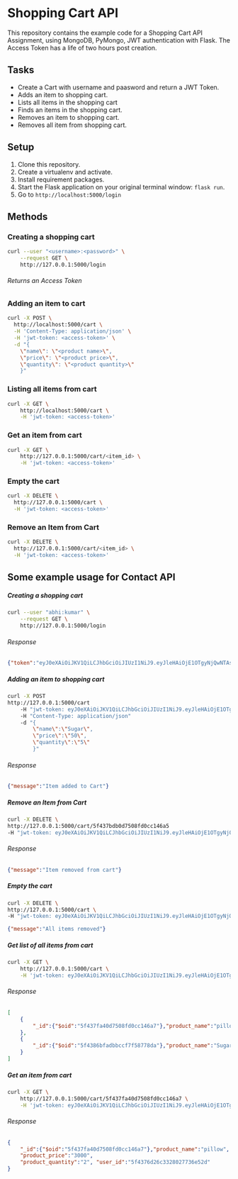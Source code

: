 # Shopping Cart API

This repository contains the example code for a Shopping Cart API Assignment, using MongoDB, PyMongo, JWT authentication with Flask. The Access Token has a life of two hours post creation.

## Tasks

- Create a Cart with username and paasword and return a JWT Token.
- Adds an item to shopping cart.
- Lists all items in the shopping cart
- Finds an items in the shopping cart.
- Removes an item to shopping cart.
- Removes all item from shopping cart.

## Setup

1. Clone this repository.
2. Create a virtualenv and activate.
3. Install requirement packages.
4. Start the Flask application on your original terminal window: `flask run`.
5. Go to `http://localhost:5000/login`

## Methods

### Creating a shopping cart

```bash
curl --user "<username>:<password>" \
	--request GET \
	http://127.0.0.1:5000/login
```

###### Returns an Access Token

### Adding an item to cart

```bash
curl -X POST \
  http://localhost:5000/cart \
  -H 'Content-Type: application/json' \
  -H 'jwt-token: <access-token>' \
  -d "{
	\"name\": \"<product name>\",
	\"price\": \"<product price>\",
	\"quantity\": \"<product quantity>\"
	}"
```

### Listing all items from cart

```bash
curl -X GET \
  	http://localhost:5000/cart \
  	-H 'jwt-token: <access-token>'
```

### Get an item from cart

```bash
curl -X GET \
	http://127.0.0.1:5000/cart/<item_id> \
  	-H 'jwt-token: <access-token>'
```

### Empty the cart

```bash
curl -X DELETE \
  http://127.0.0.1:5000/cart \
  -H 'jwt-token: <access-token>'
```

### Remove an Item from Cart

```bash
curl -X DELETE \
  http://127.0.0.1:5000/cart/<item_id> \
  -H 'jwt-token: <access-token>'
```

## Some example usage for Contact API

##### Creating a shopping cart

```bash
curl --user "abhi:kumar" \
	--request GET \
	http://127.0.0.1:5000/login
```

###### Response

```JSON
{"token":"eyJ0eXAiOiJKV1QiLCJhbGciOiJIUzI1NiJ9.eyJleHAiOjE1OTgyNjQwNTAsImlhdCI6MTU5ODI1Njg1MCwidXNlcl9pZCI6IjVmNDM3NmQyNmMzMzI4MDI3NzM2ZTUyZCJ9.UWMHbjG2sTxWyD6CjGhtbg-1KTi_kHTDQjjj3MWbUg8"}
```

##### Adding an item to shopping cart

```bash
curl -X POST
http://127.0.0.1:5000/cart
	-H "jwt-token: eyJ0eXAiOiJKV1QiLCJhbGciOiJIUzI1NiJ9.eyJleHAiOjE1OTgyNjQwNTAsImlhdCI6MTU5ODI1Njg1MCwidXNlcl9pZCI6IjVmNDM3NmQyNmMzMzI4MDI3NzM2ZTUyZCJ9.UWMHbjG2sTxWyD6CjGhtbg-1KTi_kHTDQjjj3MWbUg8"
	-H "Content-Type: application/json"
	-d "{
		\"name\":\"Sugar\",
		\"price\":\"50\",
		\"quantity\":\"5\"
		}"
```

###### Response

```JSON
{"message":"Item added to Cart"}
```

##### Remove an Item from Cart

```bash
curl -X DELETE \
http://127.0.0.1:5000/cart/5f437bdb0d7508fd0cc146a5
-H "jwt-token: eyJ0eXAiOiJKV1QiLCJhbGciOiJIUzI1NiJ9.eyJleHAiOjE1OTgyNjQwNTAsImlhdCI6MTU5ODI1Njg1MCwidXNlcl9pZCI6IjVmNDM3NmQyNmMzMzI4MDI3NzM2ZTUyZCJ9.UWMHbjG2sTxWyD6CjGhtbg-1KTi_kHTDQjjj3MWbUg8"
```

###### Response

```JSON
{"message":"Item removed from cart"}
```

##### Empty the cart

```bash
curl -X DELETE \
http://127.0.0.1:5000/cart \
-H "jwt-token: eyJ0eXAiOiJKV1QiLCJhbGciOiJIUzI1NiJ9.eyJleHAiOjE1OTgyNjQwNTAsImlhdCI6MTU5ODI1Njg1MCwidXNlcl9pZCI6IjVmNDM3NmQyNmMzMzI4MDI3NzM2ZTUyZCJ9.UWMHbjG2sTxWyD6CjGhtbg-1KTi_kHTDQjjj3MWbUg8"
```

```JSON
{"message":"All items removed"}
```

##### Get list of all items from cart

```bash
curl -X GET \
	http://127.0.0.1:5000/cart \
	-H 'jwt-token: eyJ0eXAiOiJKV1QiLCJhbGciOiJIUzI1NiJ9.eyJleHAiOjE1OTgyNjQwNTAsImlhdCI6MTU5ODI1Njg1MCwidXNlcl9pZCI6IjVmNDM3NmQyNmMzMzI4MDI3NzM2ZTUyZCJ9.UWMHbjG2sTxWyD6CjGhtbg-1KTi_kHTDQjjj3MWbUg8'
```

###### Response

```JSON
[
	{
		"_id":{"$oid":"5f437fa40d7508fd0cc146a7"},"product_name":"pillow","product_price":"3000","product_quantity":"2","user_id":"5f4376d26c3328027736e52d"
	},
	{
		"_id":{"$oid":"5f4386bfadbbccf7f58778da"},"product_name":"Sugar","product_price":"50","product_quantity":"5","user_id":"5f4376d26c3328027736e52d"
	}
]
```

##### Get an item from cart

```bash
curl -X GET \
	http://127.0.0.1:5000/cart/5f437fa40d7508fd0cc146a7 \
	-H 'jwt-token: eyJ0eXAiOiJKV1QiLCJhbGciOiJIUzI1NiJ9.eyJleHAiOjE1OTgyNjQwNTAsImlhdCI6MTU5ODI1Njg1MCwidXNlcl9pZCI6IjVmNDM3NmQyNmMzMzI4MDI3NzM2ZTUyZCJ9.UWMHbjG2sTxWyD6CjGhtbg-1KTi_kHTDQjjj3MWbUg8'
```

###### Response

```JSON
{
	"_id":{"$oid":"5f437fa40d7508fd0cc146a7"},"product_name":"pillow",
	"product_price":"3000",
	"product_quantity":"2",	"user_id":"5f4376d26c3328027736e52d"
}
```
